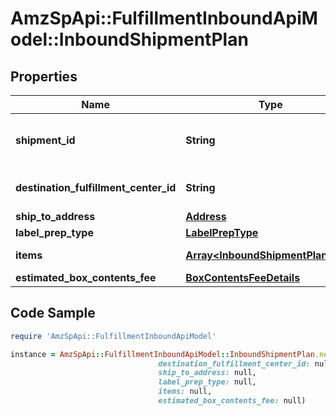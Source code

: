 # AmzSpApi::FulfillmentInboundApiModel::InboundShipmentPlan

## Properties

Name | Type | Description | Notes
------------ | ------------- | ------------- | -------------
**shipment_id** | **String** | A shipment identifier originally returned by the createInboundShipmentPlan operation. | 
**destination_fulfillment_center_id** | **String** | An Amazon fulfillment center identifier created by Amazon. | 
**ship_to_address** | [**Address**](Address.md) |  | 
**label_prep_type** | [**LabelPrepType**](LabelPrepType.md) |  | 
**items** | [**Array&lt;InboundShipmentPlanItem&gt;**](InboundShipmentPlanItem.md) | A list of inbound shipment plan item information. | 
**estimated_box_contents_fee** | [**BoxContentsFeeDetails**](BoxContentsFeeDetails.md) |  | [optional] 

## Code Sample

```ruby
require 'AmzSpApi::FulfillmentInboundApiModel'

instance = AmzSpApi::FulfillmentInboundApiModel::InboundShipmentPlan.new(shipment_id: null,
                                 destination_fulfillment_center_id: null,
                                 ship_to_address: null,
                                 label_prep_type: null,
                                 items: null,
                                 estimated_box_contents_fee: null)
```


